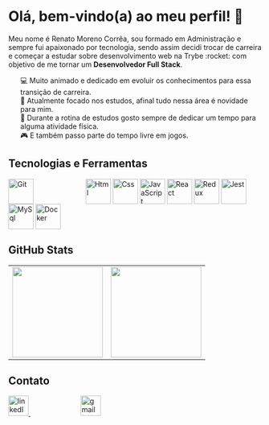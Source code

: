 # Olá, bem-vindo(a) ao meu perfil! 👋

<p>Meu nome é Renato Moreno Corrêa, sou formado em Administração e sempre fui apaixonado por tecnologia, sendo assim decidi trocar de carreira e começar a estudar sobre desenvolvimento web na Trybe :rocket: com objetivo de me tornar um <b>Desenvolvedor Full Stack</b>.</p>

<ul style="list-style-type:none">
  <li>💻 Muito animado e dedicado em evoluir os conhecimentos para essa transição de carreira.</li>
  <li>📖 Atualmente focado nos estudos, afinal tudo nessa área é novidade para mim.</li>
  <li>🏃 Durante a rotina de estudos gosto sempre de dedicar um tempo para alguma atividade física.</li>
  <li>🎮 E também passo parte do tempo livre em jogos.</li>
</ul>

## Tecnologias e Ferramentas
<div>
  <img align="center" alt="Git" height="50" width="50" style="margin-right: 100px;" src="https://cdn.jsdelivr.net/gh/devicons/devicon/icons/git/git-original.svg">

  <img align="center" alt="Html" height="50" width="50" src="https://cdn.jsdelivr.net/gh/devicons/devicon/icons/html5/html5-plain-wordmark.svg">

  <img align="center" alt="Css" height="50" width="50" src="https://cdn.jsdelivr.net/gh/devicons/devicon/icons/css3/css3-plain-wordmark.svg">

  <img align="center" alt="JavaScript" height="50" width="50" src="https://cdn.jsdelivr.net/gh/devicons/devicon/icons/javascript/javascript-original.svg">

  <img align="center" alt="React" height="50" width="50" src="https://cdn.jsdelivr.net/gh/devicons/devicon/icons/react/react-original-wordmark.svg">

  <img align="center" alt="Redux" height="50" width="50" src="https://cdn.jsdelivr.net/gh/devicons/devicon/icons/redux/redux-original.svg">

  <img align="center" alt="Jest" height="50" width="50" src="https://cdn.jsdelivr.net/gh/devicons/devicon/icons/jest/jest-plain.svg">

  <img align="center" alt="MySql" height="50" width="50" src="https://cdn.jsdelivr.net/gh/devicons/devicon/icons/mysql/mysql-original-wordmark.svg">

  <img align="center" alt="Docker" height="50" width="50" src="https://cdn.jsdelivr.net/gh/devicons/devicon/icons/docker/docker-original.svg" />
</div>

## GitHub Stats
<table>
  <tr>
    <td>
      <a href="https://github.com/ree1moreno" target="_blank">
        <img align="center" height="180em" src="https://github-readme-stats.vercel.app/api?username=ree1moreno&show_icons=true&theme=vision-friendly-dark&include_all_commits=true&count_private=true" />
      </a>
    </td>
    <td>
      <a href="https://github.com/ree1moreno" target="_blank" target="_blank">
        <img align="center" height="180em" src="https://github-readme-stats.vercel.app/api/top-langs/?username=ree1moreno&layout=compact&langs_count=7&theme=vision-friendly-dark" />
      </a>
    </td>
  </tr>
</table>

## Contato

  <a href="https://www.linkedin.com/in/reemoreno/" target="_blank" style="margin-right: 100px">
    <img width="40px" alt="linkedIn" src="https://cdn.jsdelivr.net/gh/devicons/devicon/icons/linkedin/linkedin-original.svg" />
  </a>


  <a href="mailto:renats.mc@gmail.com" target="_blank">
    <img width="40px" alt="gmail" src="https://cdn.jsdelivr.net/gh/devicons/devicon/icons/google/google-original.svg" />
  </a>


